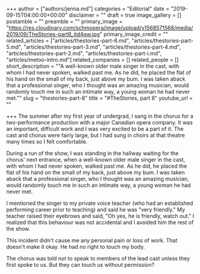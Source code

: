 +++
author = ["authors/jenna.md"]
categories = "Editorial"
date = "2019-09-15T04:00:00+00:00"
disclaimer = ""
draft = true
image_gallery = []
postamble = ""
preamble = ""
primary_image = "https://res.cloudinary.com/schmopera/image/upload/v1568571568/media/2019/09/TheStories-part9_jtd4qw.jpg"
primary_image_credit = ""
related_articles = ["articles/thestories-part-6.md", "articles/thestories-part-5.md", "articles/thestories-part-3.md", "articles/thestories-part-4.md", "articles/thestories-part-2.md", "articles/thestories-part-i.md", "articles/metoo-intro.md"]
related_companies = []
related_people = []
short_description = "\"A well-known older male singer in the cast, with whom I had never spoken, walked past me. As he did, he placed the flat of his hand on the small of my back, just above my bum. I was taken aback that a professional singer, who I thought was an amazing musician, would randomly touch me in such an intimate way, a young woman he had never met.\""
slug = "thestories-part-8"
title = "#TheStories, part 8"
youtube_url = ""

+++
The summer after my first year of undergrad, I sang in the chorus for a two-performance production with a major Canadian opera company. It was an important, difficult work and I was very excited to be a part of it. The cast and chorus were fairly large, but I had sung in choirs at that theatre many times so I felt comfortable.

During a run of the show, I was standing in the hallway waiting for the chorus' next entrance, when a well-known older male singer in the cast, with whom I had never spoken, walked past me. As he did, he placed the flat of his hand on the small of my back, just above my bum. I was taken aback that a professional singer, who I thought was an amazing musician, would randomly touch me in such an intimate way, a young woman he had never met.

I mentioned the singer to my private voice teacher (who had an established performing career prior to teaching) and said he was "very friendly." My teacher raised their eyebrows and said, "Oh yes, he is friendly, watch out." I realized that this behaviour was not accidental and I avoided him the rest of the show.

This incident didn't cause me any personal pain or loss of work. That doesn't make it okay. He had no right to touch my body. 

The chorus was told not to speak to members of the lead cast unless they first spoke to us. But they can touch us without permission?